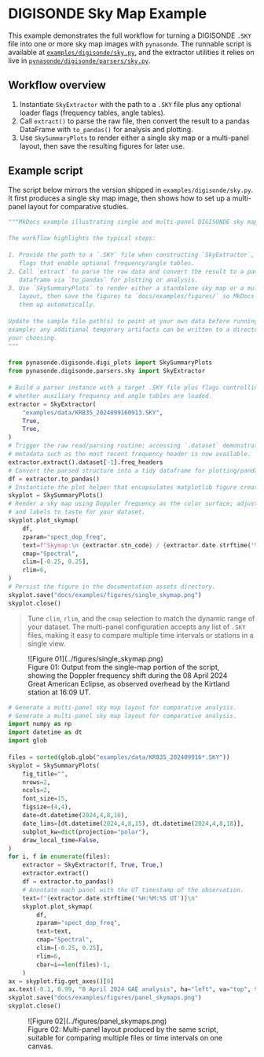 # DIGISONDE Sky Map Example

This example demonstrates the full workflow for turning a DIGISONDE `.SKY`
file into one or more sky map images with `pynasonde`. The runnable script
is available at [`examples/digisonde/sky.py`](../../../examples/digisonde/sky.py),
and the extractor utilities it relies on live in
[`pynasonde/digisonde/parsers/sky.py`](../../../pynasonde/digisonde/parsers/sky.py).

## Workflow overview

1. Instantiate `SkyExtractor` with the path to a `.SKY` file plus any optional
   loader flags (frequency tables, angle tables).
2. Call `extract()` to parse the raw file, then convert the result to a pandas
   DataFrame with `to_pandas()` for analysis and plotting.
3. Use `SkySummaryPlots` to render either a single sky map or a multi-panel
   layout, then save the resulting figures for later use.

## Example script

The script below mirrors the version shipped in `examples/digisonde/sky.py`.
It first produces a single sky map image, then shows how to set up a multi-panel
layout for comparative studies.

```python
"""MkDocs example illustrating single and multi-panel DIGISONDE sky maps.

The workflow highlights the typical steps:

1. Provide the path to a `.SKY` file when constructing `SkyExtractor`, plus
   flags that enable optional frequency/angle tables.
2. Call `extract` to parse the raw data and convert the result to a pandas
   dataframe via `to_pandas` for plotting or analysis.
3. Use `SkySummaryPlots` to render either a standalone sky map or a multi-panel
   layout, then save the figures to `docs/examples/figures/` so MkDocs can pick
   them up automatically.

Update the sample file path(s) to point at your own data before running the
example; any additional temporary artifacts can be written to a directory of
your choosing.
"""

from pynasonde.digisonde.digi_plots import SkySummaryPlots
from pynasonde.digisonde.parsers.sky import SkyExtractor

# Build a parser instance with a target .SKY file plus flags controlling
# whether auxiliary frequency and angle tables are loaded.
extractor = SkyExtractor(
    "examples/data/KR835_2024099160913.SKY",
    True,
    True,
)
# Trigger the raw read/parsing routine; accessing `.dataset` demonstrates that
# metadata such as the most recent frequency header is now available.
extractor.extract().dataset[-1].freq_headers
# Convert the parsed structure into a tidy dataframe for plotting/pandas work.
df = extractor.to_pandas()
# Instantiate the plot helper that encapsulates matplotlib figure creation.
skyplot = SkySummaryPlots()
# Render a sky map using Doppler frequency as the color surface; adjust limits
# and labels to taste for your dataset.
skyplot.plot_skymap(
    df,
    zparam="spect_dop_freq",
    text=f"Skymap:\n {extractor.stn_code} / {extractor.date.strftime('%H:%M:%S UT, %d %b %Y')}",
    cmap="Spectral",
    clim=[-0.25, 0.25],
    rlim=6,
)
# Persist the figure in the documentation assets directory.
skyplot.save("docs/examples/figures/single_skymap.png")
skyplot.close()
```

> Tune `clim`, `rlim`, and the `cmap` selection to match the dynamic range of
your dataset. The multi-panel configuration accepts any list of `.SKY` files,
making it easy to compare multiple time intervals or stations in a single view.

<figure markdown>
![Figure 01](../figures/single_skymap.png)
<figcaption>Figure 01: Output from the single-map portion of the script, showing the Doppler frequency shift during the 08 April 2024 Great American Eclipse, as observed overhead by the Kirtland station at 16:09 UT.</figcaption>
</figure>

```python
# Generate a multi-panel sky map layout for comparative analysis.
# Generate a multi-panel sky map layout for comparative analysis.
import numpy as np
import datetime as dt
import glob

files = sorted(glob.glob("examples/data/KR835_202409916*.SKY"))
skyplot = SkySummaryPlots(
    fig_title="",
    nrows=2,
    ncols=2,
    font_size=15,
    figsize=(4,4),
    date=dt.datetime(2024,4,8,16),
    date_lims=[dt.datetime(2024,4,8,15), dt.datetime(2024,4,8,18)],
    subplot_kw=dict(projection="polar"),
    draw_local_time=False,
)
for i, f in enumerate(files):
    extractor = SkyExtractor(f, True, True,)
    extractor.extract()
    df = extractor.to_pandas()
    # Annotate each panel with the UT timestamp of the observation.
    text=f"{extractor.date.strftime('%H:%M:%S UT')}\n"
    skyplot.plot_skymap(
        df,
        zparam="spect_dop_freq",
        text=text,
        cmap="Spectral",
        clim=[-0.25, 0.25],
        rlim=6,
        cbar=i==len(files)-1,
    )
ax = skyplot.fig.get_axes()[0]
ax.text(-0.1, 0.99, "8 April 2024 GAE analysis", ha="left", va="top", transform=ax.transAxes, rotation=90)
skyplot.save("docs/examples/figures/panel_skymaps.png")
skyplot.close()
```

<figure markdown>
![Figure 02](../figures/panel_skymaps.png)
<figcaption>Figure 02: Multi-panel layout produced by the same script, suitable for comparing multiple files or time intervals on one canvas.</figcaption>
</figure>
